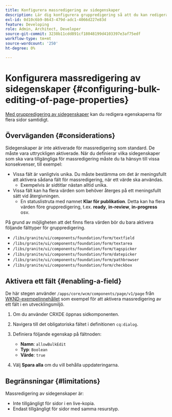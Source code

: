 ```yaml
---
title: Konfigurera massredigering av sidegenskaper
description: Lär dig konfigurera gruppredigering så att du kan redigera egenskaperna för flera sidor samtidigt.
exl-id: 0d10c6b9-8643-479d-adc1-4066d227e83d
feature: Developing
role: Admin, Architect, Developer
source-git-commit: 3238b11cdd891cf18048199d4103397e3af75edf
workflow-type: tm+mt
source-wordcount: '250'
ht-degree: 0%

---
```


# Konfigurera massredigering av sidegenskaper {#configuring-bulk-editing-of-page-properties}

[Med gruppredigering av sidegenskaper](/help/sites-cloud/authoring/sites-console/edit-page-properties.md#from-the-sites-console-multiple-pages) kan du redigera egenskaperna för flera sidor samtidigt.

## Överväganden {#considerations}

Sidegenskaper är inte aktiverade för massredigering som standard. De måste vara uttryckligen aktiverade. När du definierar vilka sidegenskaper som ska vara tillgängliga för massredigering måste du ta hänsyn till vissa konsekvenser, till exempel:

* Vissa fält är vanligtvis unika. Du måste bestämma om det är meningsfullt att aktivera sådana fält för massredigering, när ett värde ska användas.
   * Exempelvis är sidtitlar nästan alltid unika.
* Vissa fält kan ha flera värden som behöver återges på ett meningsfullt sätt vid återgivningen.
   * En statuslistruta med namnet **Klar för publikation**. Detta kan ha flera värden före gruppredigering, t.ex. **ready**, **in-review**, **in-progress** osv.

På grund av möjligheten att det finns flera värden bör du bara aktivera följande fälttyper för gruppredigering.

* `/libs/granite/ui/components/foundation/form/textfield`
* `/libs/granite/ui/components/foundation/form/textarea`
* `/libs/granite/ui/components/foundation/form/tagspicker`
* `/libs/granite/ui/components/foundation/form/datepicker`
* `/libs/granite/ui/components/foundation/form/pathbrowser`
* `/libs/granite/ui/components/foundation/form/checkbox`

## Aktivera ett fält {#enabling-a-field}

De här stegen använder `/apps/core/wcm/components/page/v1/page` från [WKND-exempelinnehållet](/help/implementing/developing/introduction/develop-wknd-tutorial.md) som exempel för att aktivera massredigering av ett fält i en utvecklingsmiljö.

1. Om du använder CRXDE öppnas sidkomponenten.
1. Navigera till det obligatoriska fältet i definitionen `cq:dialog`.
1. Definiera följande egenskap på fältnoden:

   * **Namn**: `allowBulkEdit`
   * **Typ**: `Boolean`
   * **Värde**: `true`

1. Välj **Spara alla** om du vill behålla uppdateringarna.

## Begränsningar {#limitations}

Massredigering av sidegenskaper är:

* Inte tillgängligt för sidor i en live-kopia.
* Endast tillgängligt för sidor med samma resurstyp.
